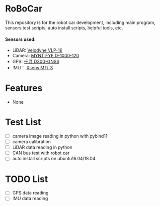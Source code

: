 # RoBoCar
This repository is for the robot car development, including main program, sensors test scripts, auto install scripts, helpful tools, etc.
#### Sensors used:
* LiDAR: [Velodyne VLP-16](https://www.velodynelidar.com/vlp-16.html)
* Camera: [MYNT EYE D-1000-120](https://www.myntai.com/mynteye/depth)
* GPS: [千寻 D300-GNSS](https://mall.qxwz.com/market/products/details?name=ouabiwv7762375598)
* IMU： [Xsens MTi-3](https://shop.xsens.com/shop/mti-1-series/mti-3-ahrs/mti-3)


# Features
* None


# Test List
- [ ] camera image reading in python with pybind11
- [ ] camera calibration
- [ ] LiDAR data reading in python
- [ ] CAN bus test with robot car
- [ ] auto install scripts on ubuntu16.04/18.04

# TODO List
- [ ] GPS data reading
- [ ] IMU data reading
